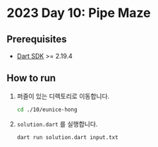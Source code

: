 # 2023 Day 10: Pipe Maze

## Prerequisites

* [Dart SDK](https://dart.dev/get-dart) >= 2.19.4

## How to run

1. 퍼즐이 있는 디렉토리로 이동합니다.

    ```bash
    cd ./10/eunice-hong
    ```

2. `solution.dart` 를 실행합니다.

    ```bash
    dart run solution.dart input.txt
    ```
